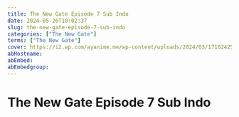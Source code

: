 ```yaml
---
title: The New Gate Episode 7 Sub Indo
date: 2024-05-26T10:02:37
slug: the-new-gate-episode-7-sub-indo
categories: ["The New Gate"]
terms: ["The New Gate"]
cover: https://i2.wp.com/ayanime.me/wp-content/uploads/2024/03/1710242531-7361-141857.jpg
abHostname: 
abEmbed: 
abEmbedgroup: 
---
```


# The New Gate Episode 7 Sub Indo
